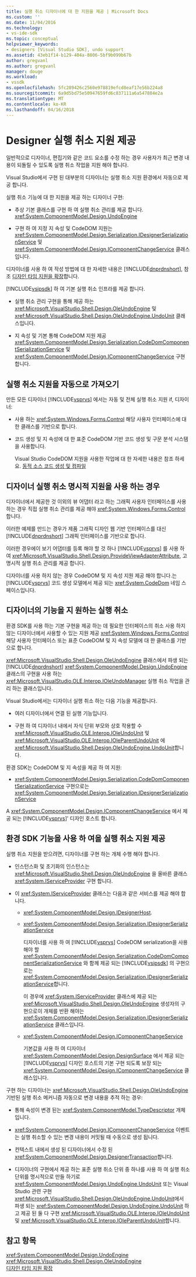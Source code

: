 ```yaml
---
title: 실행 취소 디자이너에 대 한 지원을 제공 | Microsoft Docs
ms.custom: ''
ms.date: 11/04/2016
ms.technology:
- vs-ide-sdk
ms.topic: conceptual
helpviewer_keywords:
- designers [Visual Studio SDK], undo support
ms.assetid: 43eb1f14-b129-404a-8806-5bf9b099b67b
author: gregvanl
ms.author: gregvanl
manager: douge
ms.workload:
- vssdk
ms.openlocfilehash: 5fc289426c2560e978819efcd8eaf17e56b224a8
ms.sourcegitcommit: 6a9d5bd75e50947659fd6c837111a6a547884e2a
ms.translationtype: MT
ms.contentlocale: ko-KR
ms.lasthandoff: 04/16/2018
---
```

# <a name="supplying-undo-support-to-designers"></a>Designer 실행 취소 지원 제공
일반적으로 디자이너, 편집기와 같은 코드 요소를 수정 하는 경우 사용자가 최근 변경 내용이 되돌릴 수 있도록 실행 취소 작업을 지원 해야 합니다.  
  
 Visual Studio에서 구현 된 대부분의 디자이너는 실행 취소 지원 환경에서 자동으로 제공 합니다.  
  
 실행 취소 기능에 대 한 지원을 제공 하는 디자이너 구현:  
  
-   추상 기본 클래스를 구현 하 여 실행 취소 관리를 제공 합니다. <xref:System.ComponentModel.Design.UndoEngine>  
  
-   구현 하 여 지정 지 속성 및 CodeDOM 지원는 <xref:System.ComponentModel.Design.Serialization.IDesignerSerializationService> 및 <xref:System.ComponentModel.Design.IComponentChangeService> 클래스입니다.  
  
 디자이너를 사용 하 여 작성 방법에 대 한 자세한 내용은 [!INCLUDE[dnprdnshort](../code-quality/includes/dnprdnshort_md.md)], 참조 [디자인 타임 지원을 확장](http://msdn.microsoft.com/Library/d6ac8a6a-42fd-4bc8-bf33-b212811297e2)합니다.  
  
 [!INCLUDE[vsipsdk](../extensibility/includes/vsipsdk_md.md)] 하 여 기본 실행 취소 인프라를 제공 합니다.  
  
-   실행 취소 관리 구현을 통해 제공 하는 <xref:Microsoft.VisualStudio.Shell.Design.OleUndoEngine> 및 <xref:Microsoft.VisualStudio.Shell.Design.OleUndoEngine.UndoUnit> 클래스입니다.  
  
-   지 속성 및 기본 통해 CodeDOM 지원 제공 <xref:System.ComponentModel.Design.Serialization.CodeDomComponentSerializationService> 및 <xref:System.ComponentModel.Design.IComponentChangeService> 구현 합니다.  
  
## <a name="obtaining-undo-support-automatically"></a>실행 취소 지원을 자동으로 가져오기  
 만든 모든 디자이너 [!INCLUDE[vsprvs](../code-quality/includes/vsprvs_md.md)] 에서는 자동 및 전체 실행 취소 지원 if, 디자이너:  
  
-   사용 하는 <xref:System.Windows.Forms.Control> 해당 사용자 인터페이스에 대 한 클래스를 기반으로 합니다.  
  
-   코드 생성 및 지 속성에 대 한 표준 CodeDOM 기반 코드 생성 및 구문 분석 시스템을 사용합니다.  
  
     Visual Studio CodeDOM 지원을 사용한 작업에 대 한 자세한 내용은 참조 하세요. [동적 소스 코드 생성 및 컴파일](/dotnet/framework/reflection-and-codedom/dynamic-source-code-generation-and-compilation)  
  
## <a name="when-to-use-explicit-designer-undo-support"></a>디자이너 실행 취소 명시적 지원을 사용 하는 경우  
 디자이너에서 제공한 것 이외의 뷰 어댑터 라고 하는 그래픽 사용자 인터페이스를 사용 하는 경우 직접 실행 취소 관리를 제공 해야 <xref:System.Windows.Forms.Control>합니다.  
  
 이러한 예제를 만드는 경우가 제품 그래픽 디자인 웹 기반 인터페이스를 대신 [!INCLUDE[dnprdnshort](../code-quality/includes/dnprdnshort_md.md)] 그래픽 인터페이스를 기반으로 합니다.  
  
 이러한 경우에이 보기 어댑터를 등록 해야 할 것 하나 [!INCLUDE[vsprvs](../code-quality/includes/vsprvs_md.md)] 를 사용 하 여 <xref:Microsoft.VisualStudio.Shell.Design.ProvideViewAdapterAttribute>, 고 명시적 실행 취소 관리를 제공 합니다.  
  
 디자이너를 사용 하지 않는 경우 CodeDOM 및 지 속성 지원 제공 해야 합니다.는 [!INCLUDE[vsprvs](../code-quality/includes/vsprvs_md.md)] 코드 생성 모델에서 제공 되는 <xref:System.CodeDom> 네임 스페이스입니다.  
  
## <a name="undo-support-features-of-the-designer"></a>디자이너의 기능을 지 원하는 실행 취소  
 환경 SDK를 사용 하는 기본 구현을 제공 하는 데 필요한 인터페이스의 취소 사용 하지 않는 디자이너에서 사용할 수 있는 지원 제공 <xref:System.Windows.Forms.Control> 해당 사용자 인터페이스 또는 표준 CodeDOM 및 지 속성 모델에 대 한 클래스를 기반으로 합니다.  
  
 <xref:Microsoft.VisualStudio.Shell.Design.OleUndoEngine> 클래스에서 파생 되는 [!INCLUDE[dnprdnshort](../code-quality/includes/dnprdnshort_md.md)] <xref:System.ComponentModel.Design.UndoEngine> 클래스의 구현을 사용 하는 <xref:Microsoft.VisualStudio.OLE.Interop.IOleUndoManager> 실행 취소 작업을 관리 하는 클래스입니다.  
  
 Visual Studio에서는 디자이너 실행 취소 하는 다음 기능을 제공합니다.  
  
-   여러 디자이너에서 연결 된 실행 기능입니다.  
  
-   구현 하 여 디자이너 내에서 자식 단위 부모와 상호 작용할 수 <xref:Microsoft.VisualStudio.OLE.Interop.IOleUndoUnit> 및 <xref:Microsoft.VisualStudio.OLE.Interop.IOleParentUndoUnit> 에 <xref:Microsoft.VisualStudio.Shell.Design.OleUndoEngine.UndoUnit>합니다.  
  
 환경 SDK는 CodeDOM 및 지 속성을 제공 하 여 지원:  
  
-   <xref:System.ComponentModel.Design.Serialization.CodeDomComponentSerializationService> 구현으로는 <xref:System.ComponentModel.Design.Serialization.IDesignerSerializationService>  
  
 A <xref:System.ComponentModel.Design.IComponentChangeService> 에서 제공 되는 [!INCLUDE[vsprvs](../code-quality/includes/vsprvs_md.md)]' 디자인 호스트 합니다.  
  
## <a name="using-the-environment-sdk-features-to-supply-undo-support"></a>환경 SDK 기능을 사용 하 여을 실행 취소 지원 제공  
 실행 취소 지원을 받으려면, 디자이너를 구현 하는 개체 수행 해야 합니다.  
  
-   인스턴스화 및 초기화의 인스턴스는 <xref:Microsoft.VisualStudio.Shell.Design.OleUndoEngine> 을 올바른 클래스 <xref:System.IServiceProvider> 구현 합니다.  
  
-   이 <xref:System.IServiceProvider> 클래스는 다음과 같은 서비스를 제공 해야 합니다.  
  
    -   <xref:System.ComponentModel.Design.IDesignerHost>.  
  
    -   <xref:System.ComponentModel.Design.Serialization.IDesignerSerializationService>  
  
         디자이너를 사용 하 여 [!INCLUDE[vsprvs](../code-quality/includes/vsprvs_md.md)] CodeDOM serialization을 사용 해야 할 <xref:System.ComponentModel.Design.Serialization.CodeDomComponentSerializationService> 와 함께 제공 되는 [!INCLUDE[vsipsdk](../extensibility/includes/vsipsdk_md.md)] 의 구현으로는 <xref:System.ComponentModel.Design.Serialization.IDesignerSerializationService>합니다.  
  
         이 경우에 <xref:System.IServiceProvider> 클래스에 제공 되는 <xref:Microsoft.VisualStudio.Shell.Design.OleUndoEngine> 생성자의 구현으로이 개체를 반환 해야는 <xref:System.ComponentModel.Design.Serialization.IDesignerSerializationService> 클래스입니다.  
  
    -   <xref:System.ComponentModel.Design.IComponentChangeService>  
  
         기본값을 사용 하 여 디자이너 <xref:System.ComponentModel.Design.DesignSurface> 에서 제공 되는 [!INCLUDE[vsprvs](../code-quality/includes/vsprvs_md.md)] 디자인 호스트의 기본 구현 되도록 보장 되는 <xref:System.ComponentModel.Design.IComponentChangeService> 클래스입니다.  
  
 구현 하는 디자이너는 <xref:Microsoft.VisualStudio.Shell.Design.OleUndoEngine> 기반된 실행 취소 메커니즘 자동으로 변경 내용을 추적 하는 경우:  
  
-   통해 속성이 변경 된는 <xref:System.ComponentModel.TypeDescriptor> 개체입니다.  
  
-   <xref:System.ComponentModel.Design.IComponentChangeService> 이벤트는 실행 취소할 수 있는 변경 내용이 커밋될 때 수동으로 생성 됩니다.  
  
-   컨텍스트 내에서 생성 된 디자이너에서 수정 된 <xref:System.ComponentModel.Design.DesignerTransaction>합니다.  
  
-   디자이너의 구현에서 제공 하는 표준 실행 취소 단위 중 하나를 사용 하 여 실행 취소 단위를 명시적으로 만들 하기로 <xref:System.ComponentModel.Design.UndoEngine.UndoUnit> 또는 Visual Studio 관련 구현 <xref:Microsoft.VisualStudio.Shell.Design.OleUndoEngine.UndoUnit>에서 파생 되는 <xref:System.ComponentModel.Design.UndoEngine.UndoUnit> 하 고 제공 된 둘 다 구현 <xref:Microsoft.VisualStudio.OLE.Interop.IOleUndoUnit> 및 <xref:Microsoft.VisualStudio.OLE.Interop.IOleParentUndoUnit>합니다.  
  
## <a name="see-also"></a>참고 항목  
 <xref:System.ComponentModel.Design.UndoEngine>   
 <xref:Microsoft.VisualStudio.Shell.Design.OleUndoEngine>   
 [디자인 타임 지원 확장](http://msdn.microsoft.com/Library/d6ac8a6a-42fd-4bc8-bf33-b212811297e2)